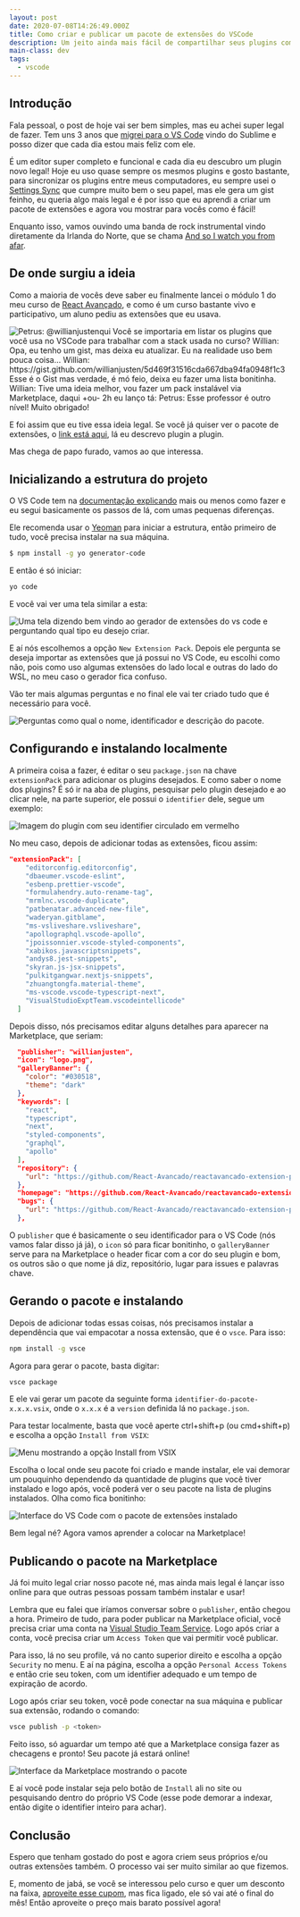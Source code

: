```yaml
---
layout: post
date: 2020-07-08T14:26:49.000Z
title: Como criar e publicar um pacote de extensões do VSCode
description: Um jeito ainda mais fácil de compartilhar seus plugins com os outros.
main-class: dev
tags:
  - vscode
---
```


## Introdução

Fala pessoal, o post de hoje vai ser bem simples, mas eu achei super legal de fazer. Tem uns 3 anos que [migrei para o VS Code](https://willianjusten.com.br/migrei-para-o-vscode-e-estou-feliz/) vindo do Sublime e posso dizer que cada dia estou mais feliz com ele.

É um editor super completo e funcional e cada dia eu descubro um plugin novo legal! Hoje eu uso quase sempre os mesmos plugins e gosto bastante, para sincronizar os plugins entre meus computadores, eu sempre usei o [Settings Sync](https://marketplace.visualstudio.com/items?itemName=Shan.code-settings-sync) que cumpre muito bem o seu papel, mas ele gera um gist feinho, eu queria algo mais legal e é por isso que eu aprendi a criar um pacote de extensões e agora vou mostrar para vocês como é fácil!

Enquanto isso, vamos ouvindo uma banda de rock instrumental vindo diretamente da Irlanda do Norte, que se chama [And so I watch you from afar](https://open.spotify.com/artist/7qKMNwlACMZOUdMG3acwst?si=WGQVbOOwT7CJcIWD3s6Tlw).

## De onde surgiu a ideia

Como a maioria de vocês deve saber eu finalmente lancei o módulo 1 do meu curso de [React Avançado](https://reactavancado.com.br/?blog_post=1), e como é um curso bastante vivo e participativo, um aluno pediu as extensões que eu usava.

![Petrus: @willianjustenqui Você se importaria em listar os plugins que você usa no VSCode para trabalhar com a stack usada no curso? Willian: Opa, eu tenho um gist, mas deixa eu atualizar. Eu na realidade uso bem pouca coisa...    Willian: https://gist.github.com/willianjusten/5d469f31516cda667dba94fa0948f1c3 Esse é o Gist mas verdade, é mó feio, deixa eu fazer uma lista bonitinha. Willian: Tive uma ideia melhor, vou fazer um pack instalável via Marketplace, daqui +ou- 2h eu lanço tá:  Petrus: Esse professor é outro nível! Muito obrigado!](/assets/img/extension-1.png)

E foi assim que eu tive essa ideia legal. Se você já quiser ver o pacote de extensões, o [link está aqui](https://marketplace.visualstudio.com/items?itemName=willianjusten.reactavancado-extension-pack), lá eu descrevo plugin a plugin.

Mas chega de papo furado, vamos ao que interessa.

## Inicializando a estrutura do projeto

O VS Code tem na [documentação explicando](https://code.visualstudio.com/blogs/2017/03/07/extension-pack-roundup) mais ou menos como fazer e eu segui basicamente os passos de lá, com umas pequenas diferenças.

Ele recomenda usar o [Yeoman](https://yeoman.io/) para iniciar a estrutura, então primeiro de tudo, você precisa instalar na sua máquina.

```bash
$ npm install -g yo generator-code
```

E então é só iniciar:

```bash
yo code
```

E você vai ver uma tela similar a esta:

![Uma tela dizendo bem vindo ao gerador de extensões do vs code e perguntando qual tipo eu desejo criar.](/assets/img/extension-2.png)

E aí nós escolhemos a opção `New Extension Pack`. Depois ele pergunta se deseja importar as extensões que já possui no VS Code, eu escolhi como não, pois como uso algumas extensões do lado local e outras do lado do WSL, no meu caso o gerador fica confuso.

Vão ter mais algumas perguntas e no final ele vai ter criado tudo que é necessário para você.

![Perguntas como qual o nome, identificador e descrição do pacote.](/assets/img/extension-3.png)

## Configurando e instalando localmente

A primeira coisa a fazer, é editar o seu `package.json` na chave `extensionPack` para adicionar os plugins desejados. E como saber o nome dos plugins? É só ir na aba de plugins, pesquisar pelo plugin desejado e ao clicar nele, na parte superior, ele possui o `identifier` dele, segue um exemplo:

![Imagem do plugin com seu identifier circulado em vermelho](/assets/img/inkedextension-4_li.jpg)

No meu caso, depois de adicionar todas as extensões, ficou assim:

```json
"extensionPack": [
    "editorconfig.editorconfig",
    "dbaeumer.vscode-eslint",
    "esbenp.prettier-vscode",
    "formulahendry.auto-rename-tag",
    "mrmlnc.vscode-duplicate",
    "patbenatar.advanced-new-file",
    "waderyan.gitblame",
    "ms-vsliveshare.vsliveshare",
    "apollographql.vscode-apollo",
    "jpoissonnier.vscode-styled-components",
    "xabikos.javascriptsnippets",
    "andys8.jest-snippets",
    "skyran.js-jsx-snippets",
    "pulkitgangwar.nextjs-snippets",
    "zhuangtongfa.material-theme",
    "ms-vscode.vscode-typescript-next",
    "VisualStudioExptTeam.vscodeintellicode"
  ]
```

Depois disso, nós precisamos editar alguns detalhes para aparecer na Marketplace, que seriam:

```json
  "publisher": "willianjusten",
  "icon": "logo.png",
  "galleryBanner": {
    "color": "#030518",
    "theme": "dark"
  },
  "keywords": [
    "react",
    "typescript",
    "next",
    "styled-components",
    "graphql",
    "apollo"
  ],
  "repository": {
    "url": "https://github.com/React-Avancado/reactavancado-extension-pack"
  },
  "homepage": "https://github.com/React-Avancado/reactavancado-extension-pack",
  "bugs": {
    "url": "https://github.com/React-Avancado/reactavancado-extension-pack/issues"
  },
```

O `publisher` que é basicamente o seu identificador para o VS Code (nós vamos falar disso já já), o `icon` só para ficar bonitinho, o `galleryBanner` serve para na Marketplace o header ficar com a cor do seu plugin e bom, os outros são o que nome já diz, repositório, lugar para issues e palavras chave.

## Gerando o pacote e instalando

Depois de adicionar todas essas coisas, nós precisamos instalar a dependência que vai empacotar a nossa extensão, que é o `vsce`. Para isso:

```bash
npm install -g vsce
```

Agora para gerar o pacote, basta digitar:

```bash
vsce package
```

E ele vai gerar um pacote da seguinte forma `identifier-do-pacote-x.x.x.vsix`, onde o `x.x.x` é a `version` definida lá no `package.json`.

Para testar localmente, basta que você aperte ctrl+shift+p (ou cmd+shift+p) e escolha a opção `Install from VSIX`:

![Menu mostrando a opção Install from VSIX](/assets/img/extension-5.png)

Escolha o local onde seu pacote foi criado e mande instalar, ele vai demorar um pouquinho dependendo da quantidade de plugins que você tiver instalado e logo após, você poderá ver o seu pacote na lista de plugins instalados. Olha como fica bonitinho:

![Interface do VS Code com o pacote de extensões instalado](/assets/img/extension-6.png)

Bem legal né? Agora vamos aprender a colocar na Marketplace!

## Publicando o pacote na Marketplace

Já foi muito legal criar nosso pacote né, mas ainda mais legal é lançar isso online para que outras pessoas possam também instalar e usar!

Lembra que eu falei que iríamos conversar sobre o `publisher`, então chegou a hora. Primeiro de tudo, para poder publicar na Marketplace oficial, você precisa criar uma conta na [Visual Studio Team Service](https://visualstudio.microsoft.com/team-services/). Logo após criar a conta, você precisa criar um `Access Token` que vai permitir você publicar.

Para isso, lá no seu profile, vá no canto superior direito e escolha a opção `Security` no menu. E aí na página, escolha a opção `Personal Access Tokens` e então crie seu token, com um identifier adequado e um tempo de expiração de acordo.

Logo após criar seu token, você pode conectar na sua máquina e publicar sua extensão, rodando o comando:

```bash
vsce publish -p <token>
```

Feito isso, só aguardar um tempo até que a Marketplace consiga fazer as checagens e pronto! Seu pacote já estará online!

![Interface da Marketplace mostrando o pacote](/assets/img/extension-7.png)

E aí você pode instalar seja pelo botão de `Install` ali no site ou pesquisando dentro do próprio VS Code (esse pode demorar a indexar, então digite o identifier inteiro para achar).

## Conclusão

Espero que tenham gostado do post e agora criem seus próprios e/ou outras extensões também. O processo vai ser muito similar ao que fizemos.

E, momento de jabá, se você se interessou pelo curso e quer um desconto na faixa, [aproveite esse cupom](https://www.udemy.com/course/react-avancado/?couponCode=2C411EA38BFBEE2145C1), mas fica ligado, ele só vai até o final do mês! Então aproveite o preço mais barato possível agora!
